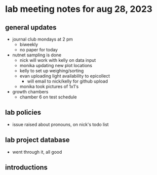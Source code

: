 # lab meeting notes for aug 28, 2023

## general updates
- journal club mondays at 2 pm
  - biweekly
  - no paper for today
- nutnet sampling is done
  - nick will work with kelly on data input
  - monika updating new plot locations
  - kelly to set up weighing/sorting
  - evan uploading light availability to epicollect
    - will email to nick/kelly for github upload
  - monika took pictures of 1x1's
- growth chambers
  - chamber 6 on test schedule

## lab policies
- issue raised about pronouns, on nick's todo list

## lab project database
- went through it, all good

## introductions
